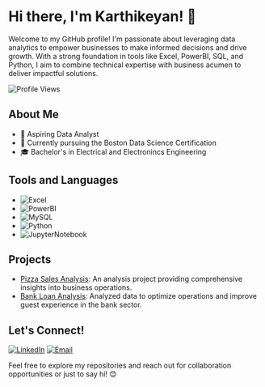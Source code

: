# Hi there, I'm Karthikeyan! 👋

Welcome to my GitHub profile! I'm passionate about leveraging data analytics to empower businesses to make informed decisions and drive growth. With a strong foundation in tools like Excel, PowerBI, SQL, and Python, I aim to combine technical expertise with business acumen to deliver impactful solutions.

![Profile Views](https://komarev.com/ghpvc/?username=Karthikeyan-r-analyst&color=blueviolet)

## About Me

- 💼 Aspiring Data Analyst
- 🌱 Currently pursuing the Boston Data Science Certification
- 🎓 Bachelor's in Electrical and Electronincs Engineering

## Tools and Languages

- ![Excel](https://img.shields.io/badge/-Excel-217346?style=flat-square&logo=microsoft-excel&logoColor=white)
- ![PowerBI](https://img.shields.io/badge/-PowerBI-F2C811?style=flat-square&logo=powerbi&logoColor=black)
- ![MySQL](https://img.shields.io/badge/-MySQL-4479A1?style=flat-square&logo=mysql&logoColor=orange)
- ![Python](https://img.shields.io/badge/-Python-3776AB?style=flat-square&logo=python&logoColor=white)
- ![JupyterNotebook](https://img.shields.io/badge/-JupyterNotebook-217346?style=flat-square&logo=microsoft-jupyternotebook&logoColor=yellow)



## Projects

- [Pizza Sales Analysis](https://github.com/karthikeyan-the-analyst/Pizza-Sales-Data-Analysis): An analysis project providing comprehensive insights into business operations.
- [Bank Loan Analysis](https://www.linkedin.com/posts/karthikeyan-r-analyst_github-karthik-vjaybank-loan-data-analysis-activity-7198579725227737088-iUHe?utm_source=share&utm_medium=member_desktop): Analyzed data to optimize operations and improve guest experience in the bank sector.


## Let's Connect!

[![LinkedIn](https://img.shields.io/badge/-LinkedIn-0077B5?style=flat-square&logo=linkedin&logoColor=white)](https://www.linkedin.com/in/karthikeyan-r-analyst/)
[![Email](https://img.shields.io/badge/-Email-D14836?style=flat-square&logo=gmail&logoColor=white)](mailto:rskarthik2002@gmail.com)

Feel free to explore my repositories and reach out for collaboration opportunities or just to say hi! 😊
